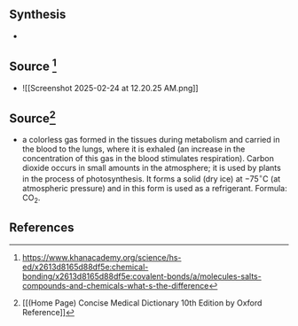 ## Synthesis
- 
## Source [^1]
- ![[Screenshot 2025-02-24 at 12.20.25 AM.png]]
## Source[^2]
- a colorless gas formed in the tissues during metabolism and carried in the blood to the lungs, where it is exhaled (an increase in the concentration of this gas in the blood stimulates respiration). Carbon dioxide occurs in small amounts in the atmosphere; it is used by plants in the process of photosynthesis. It forms a solid (dry ice) at $-75^{\circ} \mathrm{C}$ (at atmospheric pressure) and in this form is used as a refrigerant. Formula: $\mathrm{CO}_{2}$.
## References

[^1]: https://www.khanacademy.org/science/hs-ed/x2613d8165d88df5e:chemical-bonding/x2613d8165d88df5e:covalent-bonds/a/molecules-salts-compounds-and-chemicals-what-s-the-difference
[^2]: [[(Home Page) Concise Medical Dictionary 10th Edition by Oxford Reference]]